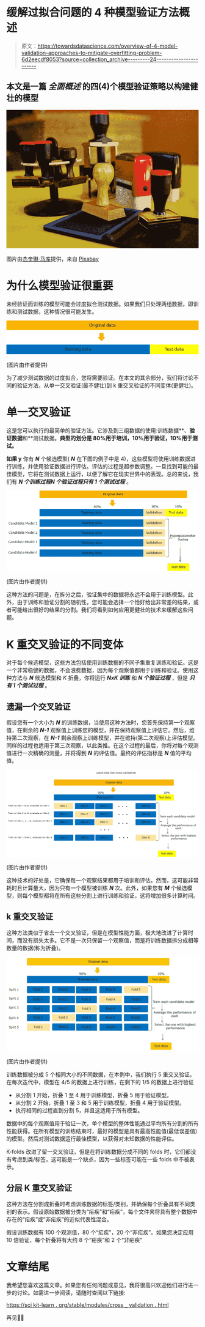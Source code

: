 # 缓解过拟合问题的 4 种模型验证方法概述

> 原文：<https://towardsdatascience.com/overview-of-4-model-validation-approaches-to-mitigate-overfitting-problem-6d2eecdf8053?source=collection_archive---------24----------------------->

## 本文是一篇 ***全面概述*** 的四(4)个模型验证策略以构建健壮的模型

![](img/da251fd8a531ac33376e4df5a8d44968.png)

图片由[杰奎琳·马库](https://pixabay.com/users/jackmac34-483877/)提供，来自 [Pixabay](https://pixabay.com/photos/tampons-authorization-validation-1143489/)

# 为什么模型验证很重要

未经验证而训练的模型可能会过度拟合测试数据。如果我们只处理两组数据，即训练和测试数据，这种情况很可能发生。

![](img/7f42425d9cfc15f50d885ffe1433d21d.png)

(图片由作者提供)

为了减少测试数据的过度拟合，您将需要验证。在本文的其余部分，我们将讨论不同的验证方法，从单一交叉验证(最不健壮)到 k 重交叉验证的不同变体(更健壮)。

# 单一交叉验证

这是您可以执行的最简单的验证方法。它涉及到三组数据的使用:训练数据**、**验证数据**和**测试数据。**典型的划分是 80%用于培训，10%用于验证，10%用于测试。**

**如果 y** 你有 ***N*** 个候选模型( ***N*** 在下图的例子中是 4)，这些模型将使用训练数据进行训练，并使用验证数据进行评估。评估的过程是超参数调整。一旦找到可能的最佳模型，它将在测试数据上运行，以便了解它在现实世界中的表现。总的来说，我们有 ***N 个训练过程******N 个验证过程******只有 1 个测试过程*** 。

![](img/66adc3db3bd30db40a1c25cff3b11ff0.png)

(图片由作者提供)

这种方法的问题是，在拆分之后，验证集中的数据将永远不会用于训练模型。此外，由于训练和验证分割的随机性，您可能会选择一个恰好给出非常差的结果，或者可能给出很好的结果的分割。我们将看到如何应用更健壮的技术来缓解这些问题。

# K 重交叉验证的不同变体

对于每个候选模型，这些方法包括使用训练数据的不同子集重复训练和验证。这是一个非常稳健的数据，不会浪费数据，因为每个观察值都用于训练和验证。使用这种方法与 ***N*** 候选模型和 *K* 折叠，你将运行 ***NxK 训练*** 和 ***N 个验证过程*** ，但是 ***只有 1 个测试过程*** 。

## 遗漏一个交叉验证

假设您有一个大小为 ***N*** 的训练数据，当使用这种方法时，您首先保持第一个观察值，在剩余的 ***N-1*** 观察值上训练您的模型，并在保持观察值上评估它。然后，维持第二次观察，在 ***N-1*** 剩余观察上训练模型，并在维持(第二次观察)上评估模型。同样的过程也适用于第三次观察，以此类推。在这个过程的最后，你将对每个观测值进行一次精确的测量，并将得到 ***N*** 的评估值。最终的评估指标是 ***N*** 值的平均值。

![](img/493a036baa37bef38669904430dc7ecf.png)

(图片由作者提供)

这种技术的好处是，它确保每一个观察结果都用于培训和评估。然而，这可能非常耗时且计算量大，因为只有一个模型被训练 ***N*** 次。此外，如果您有 ***M*** 个候选模型，则每个模型都将在所有这些分割上进行训练和验证，这将增加很多计算时间。

## k 重交叉验证

这种方法类似于省去一个交叉验证，但是在模型性能方面，极大地改进了计算时间，而没有损失太多。它不是一次只保留一个观察值，而是将训练数据拆分成相等数量的数据(称为折叠)。

![](img/7b585b1736689aa9361ec0dbefe5196e.png)

(图片由作者提供)

训练数据被分成 5 个相同大小的不同数据，在本例中，我们执行 5 重交叉验证。在每次迭代中，模型在 4/5 的数据上进行训练，在剩下的 1/5 的数据上进行验证

*   从分割 1 开始，折叠 1 至 4 用于训练模型，折叠 5 用于验证模型。
*   从分割 2 开始，折叠 1 至 3 和 5 用于训练模型，折叠 4 用于验证模型。
*   执行相同的过程直到分割 5，并且这适用于所有模型。

数据中的每个观察值用于验证一次，单个模型的整体性能通过平均所有分割的所有性能获得。在所有模型的训练结束时，最好的模型是具有最高性能值(最低误差值)的模型。然后对测试数据运行最佳模型，以获得对未知数据的性能评估。

K-folds 改进了留一交叉验证，但是在将训练数据分成不同的 folds 时，它们都没有考虑到类/标签，这可能是一个缺点，因为一些标签可能在一些 folds 中不被表示。

## 分层 K 重交叉验证

这种方法在分割成折叠时考虑训练数据的标签/类别，并确保每个折叠具有不同类别的表示。假设原始数据被分类为“疟疾”和“疟疾”，每个文件夹将具有整个数据中存在的“疟疾”或“非疟疾”的近似代表性混合。

假设训练数据有 100 个观测值，80 个“疟疾”，20 个“非疟疾”。如果您决定应用 10 倍验证，每个折叠将有大约 8 个“疟疾”和 2 个“非疟疾”

# 文章结尾

我希望您喜欢这篇文章。如果您有任何问题或意见，我将很高兴欢迎他们进行进一步的讨论。如需进一步阅读，请随时查阅以下链接:

[https://sci kit-learn . org/stable/modules/cross _ validation . html](https://scikit-learn.org/stable/modules/cross_validation.html)

再见🏃🏾